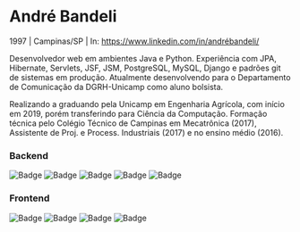 # André Bandeli

1997 | Campinas/SP | In: https://www.linkedin.com/in/andrébandeli/

Desenvolvedor web em ambientes Java e Python. Experiência com JPA, Hibernate, Servlets, JSF, JSM, PostgreSQL, MySQL, Django e padrões git de sistemas em produção. Atualmente desenvolvendo para o Departamento de Comunicação da DGRH-Unicamp como aluno bolsista.

Realizando a graduando pela Unicamp em Engenharia Agrícola, com início em 2019, porém transferindo para Ciência da Computação. Formação técnica pelo Colégio Técnico de Campinas em Mecatrônica (2017), Assistente de Proj. e Process. Industriais (2017) e no ensino médio (2016).


### Backend

![Badge](https://img.shields.io/badge/Java-ED8B00?style=for-the-badge&logo=java&logoColor=white)
![Badge](https://img.shields.io/badge/Python-14354C?style=for-the-badge&logo=python&logoColor=white)
![Badge](https://img.shields.io/badge/Django-092E20?style=for-the-badge&logo=django&logoColor=white)
![Badge](https://img.shields.io/badge/Spring-6DB33F?style=for-the-badge&logo=spring&logoColor=white)
![Badge](https://img.shields.io/badge/PostgreSQL-316192?style=for-the-badge&logo=postgresql&logoColor=white)

### Frontend

![Badge](https://img.shields.io/badge/React-20232A?style=for-the-badge&logo=react&logoColor=61DAFB)
![Badge](https://img.shields.io/badge/Bootstrap-563D7C?style=for-the-badge&logo=bootstrap&logoColor=white)
![Badge](https://img.shields.io/badge/Sass-CC6699?style=for-the-badge&logo=sass&logoColor=white)
![Badge](https://img.shields.io/badge/HTML5-E34F26?style=for-the-badge&logo=html5&logoColor=whit)

